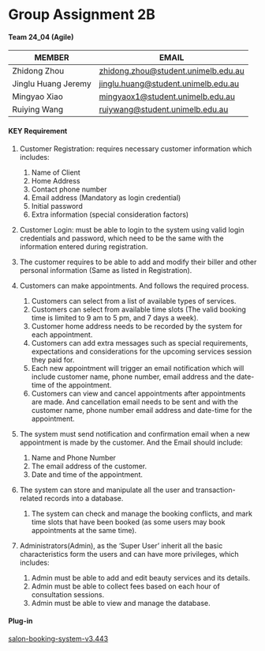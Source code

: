# Group Assignment 2B 


#### Team 24_04 (Agile)


| MEMBER | EMAIL |
| --- | --- |
| Zhidong Zhou | zhidong.zhou@student.unimelb.edu.au |
| Jinglu Huang Jeremy | jinglu.huang@student.unimelb.edu.au |
| Mingyao Xiao  |  mingyaox1@student.unimelb.edu.au |
| Ruiying Wang | ruiywang@student.unimelb.edu.au |



#### KEY Requirement 

1. Customer Registration: requires necessary customer information which includes:  
    1. Name of Client  
    2. Home Address  
    3. Contact phone number  
    4. Email address (Mandatory as login credential)  
    5. Initial password  
    6. Extra information (special consideration factors)

2. Customer Login: must be able to login to the system using valid login credentials and password, which need to be the same with the information entered during registration.

3. The customer requires to be able to add and modify their biller and other personal information (Same as listed in Registration).

4. Customers can make 
appointments. And follows the required 
process.  
    1. Customers can select from a list of available types of services.  
    2. Customers can select from available time slots (The valid booking time is limited to 9 am to 5 pm, and 7 days a week).  
    3. Customer home address needs to be recorded by the system for each appointment.  
    4. Customers can add extra messages such as special requirements, expectations and considerations for the upcoming services session they paid for.
    5. Each new appointment will trigger an email notification which will include customer name, phone number, email address and the date-time of the appointment. 
    6. Customers can view and cancel appointments after appointments are made. And cancellation email needs to be sent and with the customer name, phone number email address and date-time for the appointment.
6. The system must send notification and confirmation email when a new appointment is made by the 
customer. And the Email should include:  
    1. Name and Phone Number  
    2. The email address of the customer.  
    3. Date and time of the appointment.
7. The system can store and manipulate all the user and transaction-related records into a 
database.  
    1. The system can check and manage the booking conflicts, and mark time slots that have been booked (as some users may book appointments at the same time).
8. Administrators(Admin), as the ‘Super User’ inherit all the basic characteristics form the users and can have more privileges, which includes:  
    1. Admin must be able to add and edit beauty services and its 
details.  
    2. Admin must be able to collect fees based on each hour of consultation 
sessions.  
    3. Admin must be able to view and manage the database.



#### Plug-in

[salon-booking-system-v3.443]( https://github.com/salonbooking/salonbooking)